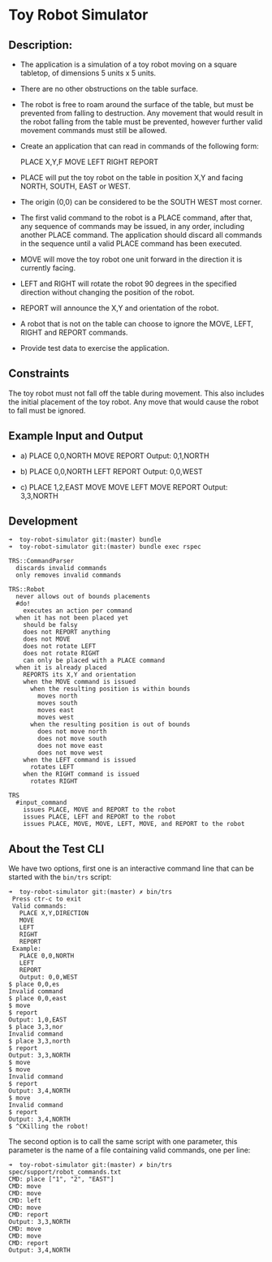 # Toy Robot Simulator

## Description:
- The application is a simulation of a toy robot moving on a square tabletop,
of dimensions 5 units x 5 units.
- There are no other obstructions on the table surface.
- The robot is free to roam around the surface of the table, but must be
prevented from falling to destruction. Any movement that would result in the
robot falling from the table must be prevented, however further valid movement
commands must still be allowed.

- Create an application that can read in commands of the following form:

    PLACE X,Y,F
    MOVE
    LEFT
    RIGHT
    REPORT

- PLACE will put the toy robot on the table in position X,Y and facing NORTH,
SOUTH, EAST or WEST.
- The origin (0,0) can be considered to be the SOUTH WEST most corner.
- The first valid command to the robot is a PLACE command, after that, any
sequence of commands may be issued, in any order, including another PLACE
command. The application should discard all commands in the sequence until a
valid PLACE command has been executed.
- MOVE will move the toy robot one unit forward in the direction it is
currently facing.
- LEFT and RIGHT will rotate the robot 90 degrees in the specified direction
without changing the position of the robot.
- REPORT will announce the X,Y and orientation of the robot.
- A robot that is not on the table can choose to ignore the MOVE, LEFT, RIGHT and REPORT commands.
- Provide test data to exercise the application.


## Constraints
The toy robot must not fall off the table during movement. This also includes
the initial placement of the toy robot.
Any move that would cause the robot to fall must be ignored.

## Example Input and Output
- a)
    PLACE 0,0,NORTH
    MOVE
    REPORT
    Output: 0,1,NORTH

- b)
    PLACE 0,0,NORTH
    LEFT
    REPORT
    Output: 0,0,WEST

- c)
    PLACE 1,2,EAST
    MOVE
    MOVE
    LEFT
    MOVE
    REPORT
    Output: 3,3,NORTH

## Development

```
➜  toy-robot-simulator git:(master) bundle
➜  toy-robot-simulator git:(master) bundle exec rspec

TRS::CommandParser
  discards invalid commands
  only removes invalid commands

TRS::Robot
  never allows out of bounds placements
  #do!
    executes an action per command
  when it has not been placed yet
    should be falsy
    does not REPORT anything
    does not MOVE
    does not rotate LEFT
    does not rotate RIGHT
    can only be placed with a PLACE command
  when it is already placed
    REPORTS its X,Y and orientation
    when the MOVE command is issued
      when the resulting position is within bounds
        moves north
        moves south
        moves east
        moves west
      when the resulting position is out of bounds
        does not move north
        does not move south
        does not move east
        does not move west
    when the LEFT command is issued
      rotates LEFT
    when the RIGHT command is issued
      rotates RIGHT

TRS
  #input_command
    issues PLACE, MOVE and REPORT to the robot
    issues PLACE, LEFT and REPORT to the robot
    issues PLACE, MOVE, MOVE, LEFT, MOVE, and REPORT to the robot
```

## About the Test CLI
We have two options, first one is an interactive command line that can be
started with the `bin/trs` script:

```
➜  toy-robot-simulator git:(master) ✗ bin/trs
 Press ctr-c to exit
 Valid commands:
   PLACE X,Y,DIRECTION
   MOVE
   LEFT
   RIGHT
   REPORT
 Example:
   PLACE 0,0,NORTH
   LEFT
   REPORT
   Output: 0,0,WEST
$ place 0,0,es
Invalid command
$ place 0,0,east
$ move
$ report
Output: 1,0,EAST
$ place 3,3,nor
Invalid command
$ place 3,3,north
$ report
Output: 3,3,NORTH
$ move
$ move
Invalid command
$ report
Output: 3,4,NORTH
$ move
Invalid command
$ report
Output: 3,4,NORTH
$ ^CKilling the robot!
```

The second option is to call the same script with one parameter, this parameter
is the name of a file containing valid commands, one per line:

```
➜  toy-robot-simulator git:(master) ✗ bin/trs spec/support/robot_commands.txt
CMD: place ["1", "2", "EAST"]
CMD: move
CMD: move
CMD: left
CMD: move
CMD: report
Output: 3,3,NORTH
CMD: move
CMD: move
CMD: report
Output: 3,4,NORTH
```

